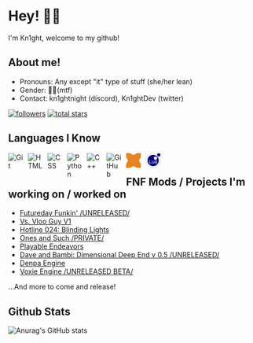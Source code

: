 # Hey! 👋👋

I'm Kn1ght, welcome to my github!
## About me!
- Pronouns: Any except "it" type of stuff (she/her lean)
- Gender: 🏳️‍⚧️(mtf)
- Contact: kn1ghtnight (discord), Kn1ghtDev (twitter)

<p align="left">
      <a href="https://github.com/Kn1ghtNight?tab=followers">
         <img alt="followers" title="Follow me on Github" src="https://custom-icon-badges.demolab.com/github/followers/Kn1ghtNight?color=236ad3&labelColor=1155ba&style=for-the-badge&logo=person-add&label=Follow&logoColor=white"/></a>
      <a href="https://github.com/Kn1ghtNight?tab=repositories&sort=stargazers">
         <img alt="total stars" title="Total stars on GitHub" src="https://custom-icon-badges.demolab.com/github/stars/Kn1ghtNight?color=55960c&style=for-the-badge&labelColor=488207&logo=star"/></a>
</p>

## Languages I Know

<img align="left" alt="Git" width="30px" style="padding-right:10px;" src="https://cdn.jsdelivr.net/gh/devicons/devicon/icons/git/git-original.svg" />
<img align="left" alt="HTML" width="30px" style="padding-right:10px;" src="https://cdn.jsdelivr.net/gh/devicons/devicon/icons/html5/html5-plain.svg" />
<img align="left" alt="CSS" width="30px" style="padding-right:10px;" src="https://cdn.jsdelivr.net/gh/devicons/devicon/icons/css3/css3-plain.svg" />
<img align="left" alt="Python" width="30px" style="padding-right:10px;" src="https://cdn.jsdelivr.net/gh/devicons/devicon/icons/python/python-plain.svg" />
<img align="left" alt="C++" width="30px" style="padding-right:10px;" src="https://cdn.jsdelivr.net/gh/devicons/devicon/icons/cplusplus/cplusplus-line.svg" />
<img align="left" alt="GitHub" width="30px" style="padding-right:10px;" src="https://cdn.jsdelivr.net/gh/devicons/devicon/icons/github/github-original.svg" />
<img align="left" alt="Haxe" width="30px" style="padding-right:10px;" src="https://raw.githubusercontent.com/devicons/devicon/v2.15.1/icons/haxe/haxe-plain.svg" />
<img align="left" alt="Lua" width="30px" style="padding-right:10px;" src="https://raw.githubusercontent.com/devicons/devicon/v2.15.1/icons/lua/lua-plain-wordmark.svg" />
<br />

## FNF Mods / Projects I'm working on / worked on
- [Futureday Funkin' /UNRELEASED/]()
- [Vs. Vloo Guy V1](https://gamebanana.com/mods/427724)
- [Hotline 024: Blinding Lights](https://gamebanana.com/mods/488204)
- [Ones and Such /PRIVATE/](https://gamebanana.com/mods/458585)
- [Playable Endeavors](https://gamebanana.com/mods/437374)
- [Dave and Bambi: Dimensional Deep End v 0.5 /UNRELEASED/]()
- [Denpa Engine](https://github.com/UmbratheUmbreon/PublicDenpaEngine)
- [Voxie Engine /UNRELEASED BETA/]()

...And more to come and release!

## Github Stats
![Anurag's GitHub stats](https://github-readme-stats.vercel.app/api?username=kn1ghtnight&show_icons=true&theme=algolia)

